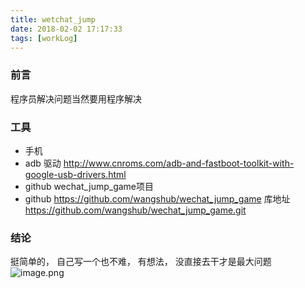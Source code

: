 ```yaml
---
title: wetchat_jump
date: 2018-02-02 17:17:33
tags: [workLog]
---
```

### 前言 
程序员解决问题当然要用程序解决
### 工具
* 手机
* adb 驱动 http://www.cnroms.com/adb-and-fastboot-toolkit-with-google-usb-drivers.html
* github wechat_jump_game项目
* github https://github.com/wangshub/wechat_jump_game
库地址 https://github.com/wangshub/wechat_jump_game.git
### 结论
挺简单的， 自己写一个也不难， 有想法， 没直接去干才是最大问题
  ![image.png](http://upload-images.jianshu.io/upload_images/4832809-511293ff80f24bc2.png?imageMogr2/auto-orient/strip%7CimageView2/2/w/1240)
